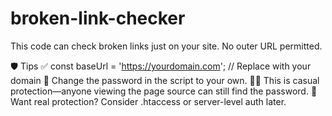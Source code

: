 # broken-link-checker
This code can check broken links just on your site. No outer URL permitted.

🛡️ Tips
✅ const baseUrl = 'https://yourdomain.com'; //  Replace with your domain
🔑 Change the password in the script to your own.
🕵️‍♂️ This is casual protection—anyone viewing the page source can still find the password.
🧱 Want real protection? Consider .htaccess or server-level auth later.
